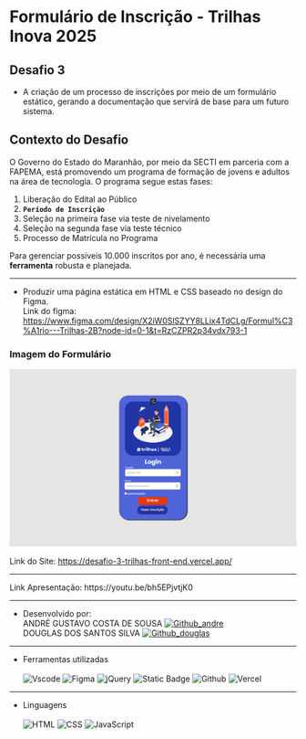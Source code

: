 # Formulário de  Inscrição - Trilhas Inova 2025
## Desafio 3
* A criação de um processo de inscrições por meio de um formulário estático, gerando a documentação que servirá de base para um futuro sistema.

## **Contexto do Desafio**
O Governo do Estado do Maranhão, por meio da SECTI em parceria com a FAPEMA, está promovendo um programa de formação de jovens e adultos na área de tecnologia. O programa segue estas fases:
1. Liberação do Edital ao Público
2. **`Período de Inscrição`**
3. Seleção na primeira fase via teste de nivelamento
4. Seleção na segunda fase via teste técnico
5. Processo de Matrícula no Programa

Para gerenciar possíveis 10.000 inscritos por ano, é necessária uma **ferramenta** robusta e planejada.

---
* Produzir uma página estática em HTML e CSS baseado no design do  Figma.<br>
Link do figma: https://www.figma.com/design/X2iW0SlSZYY8LLix4TdCLg/Formul%C3%A1rio---Trilhas-2B?node-id=0-1&t=RzCZPR2p34vdx793-1
### Imagem do Formulário
![Site de Inscrição](https://github.com/DouglasS-Silva/Desafio-3_Trilhas_FrontEnd/raw/main/Desafio_3/Ilustracoes/Login%20(Light%20Mode).png)

Link do Site: https://desafio-3-trilhas-front-end.vercel.app/
<hr>
Link Apresentação: https://youtu.be/bh5EPjvtjK0
<hr>

* Desenvolvido por:<br>
ANDRÉ GUSTAVO COSTA DE SOUSA [![Github_andre](https://img.shields.io/badge/GitHub-100000?style=for-the-badge&logo=github&logoColor=white)](https://github.com/AndreGustIA)<br>
DOUGLAS DOS SANTOS SILVA [![Github_douglas](https://img.shields.io/badge/GitHub-100000?style=for-the-badge&logo=github&logoColor=white)](https://github.com/DouglasS-Silva)
<hr>

* Ferramentas utilizadas<br><br>
![Vscode](https://img.shields.io/badge/Vscode-007ACC?style=for-the-badge&logo=visual-studio-code&logoColor=white)
![Figma](https://img.shields.io/badge/Figma-E34F26?style=for-the-badge&logo=figma&logoColor=white)
![jQuery](https://img.shields.io/badge/jquery-%230769AD.svg?style=for-the-badge&logo=jquery&logoColor=white)
![Static Badge](https://img.shields.io/badge/API%20ViaCEP---?style=for-the-badge&labelColor=FBF8EF&color=5CB338&link=https%3A%2F%2Fviacep.com.br%2F)
![Github](https://img.shields.io/badge/GitHub-100000?style=for-the-badge&logo=github&logoColor=white)
![Vercel](https://img.shields.io/badge/vercel-%23000000.svg?style=for-the-badge&logo=vercel&logoColor=white)

<hr>

* Linguagens<br><br>
![HTML](https://img.shields.io/badge/HTML-E34F26?style=for-the-badge&logo=html5&logoColor=white)
![CSS](https://img.shields.io/badge/CSS-1572B6?&style=for-the-badge&logo=css3&logoColor=white)
![JavaScript](https://img.shields.io/badge/JavaScript-F7DF1E?style=for-the-badge&logo=javascript&logoColor=black)
